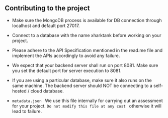
## Contributing to the project

* Make sure the MongoDB process is available for DB connection through localhost and default port 27017.

* Connect to a database with the name xharktank before working on your project.
* Please adhere to the API Specification mentioned in the read.me file and implement the APIs accordingly to avoid any failure.

* We expect that your backend server shall run on port 8081. Make sure you set the default port for server execution to 8081.

* If you are using a particular database, make sure it also runs on the same machine. The backend server should NOT be connecting to a self-hosted / cloud database.

*  ```metadata.json ``` We use this file internally for carrying out an assessment for your project. ```Do not modify this file at any cost ``` otherwise it will lead to failure.
